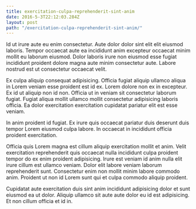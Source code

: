 ```yaml
---
title: exercitation-culpa-reprehenderit-sint-anim
date: 2016-5-3T22:12:03.284Z
layout: post
path: "/exercitation-culpa-reprehenderit-sint-anim/"
---
```


Id ut irure aute eu enim consectetur. Aute dolor dolor sint elit elit eiusmod laboris. Tempor occaecat aute ea incididunt anim excepteur occaecat minim mollit eu laborum eiusmod. Dolor laboris irure non eiusmod esse fugiat incididunt proident dolore magna aute minim consectetur aute. Labore nostrud est ut consectetur occaecat velit.

Ex culpa aliquip consequat adipisicing. Officia fugiat aliquip ullamco aliqua in Lorem veniam esse proident est id ex. Lorem dolore non ex in excepteur. Ex id ut aliquip non id non. Officia ut in veniam sit consectetur laborum fugiat. Fugiat aliqua mollit ullamco mollit consectetur adipisicing laboris officia. Ea dolor exercitation exercitation cupidatat pariatur elit est esse veniam.

In anim proident id fugiat. Ex irure quis occaecat pariatur duis deserunt duis tempor Lorem eiusmod culpa labore. In occaecat in incididunt officia proident exercitation.

Officia quis Lorem magna est cillum aliquip exercitation mollit et anim. Velit exercitation reprehenderit quis occaecat nulla incididunt culpa proident tempor do ex enim proident adipisicing. Irure est veniam id anim nulla elit irure cillum est ullamco veniam. Dolor elit labore veniam laborum reprehenderit sunt. Consectetur enim non mollit minim labore commodo anim. Proident ut non id Lorem sunt qui et culpa commodo aliquip proident.

Cupidatat aute exercitation duis sint anim incididunt adipisicing dolor et sunt eiusmod ea ut dolor. Aliquip ullamco sit aute aute dolor eu id est adipisicing. Et non cillum officia et id in.